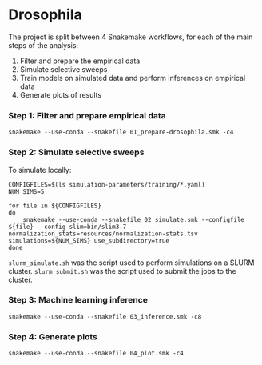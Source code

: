 
Drosophila
==========

The project is split between 4 Snakemake workflows, for each of the main steps of the analysis:

1. Filter and prepare the empirical data
2. Simulate selective sweeps
3. Train models on simulated data and perform inferences on empirical data
4. Generate plots of results


### Step 1: Filter and prepare empirical data

    snakemake --use-conda --snakefile 01_prepare-drosophila.smk -c4
	
	
### Step 2: Simulate selective sweeps

To simulate locally:

    CONFIGFILES=$(ls simulation-parameters/training/*.yaml)
	NUM_SIMS=5
    
    for file in ${CONFIGFILES}
    do
        snakemake --use-conda --snakefile 02_simulate.smk --configfile ${file} --config slim=bin/slim3.7 normalization_stats=resources/normalization-stats.tsv simulations=${NUM_SIMS} use_subdirectory=true
    done

`slurm_simulate.sh` was the script used to perform simulations on a SLURM cluster. `slurm_submit.sh` was the script used to submit the jobs to the cluster.


### Step 3: Machine learning inference

    snakemake --use-conda --snakefile 03_inference.smk -c8


### Step 4: Generate plots

    snakemake --use-conda --snakefile 04_plot.smk -c4

